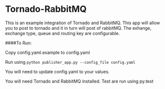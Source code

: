 # Tornado-RabbitMQ

This is an example integration of Tornado and RabbitMQ. This app will allow you to post to tornado and it in turn will post of rabbitMQ. The exhange, exchange type, queue and routing key are configurable.

####To Run:

Copy config.yaml.example to config.yaml

Run using `python publisher_app.py --config_file config.yaml`


You will need to update config.yaml to your values.

You will need Tornado and RabbitMQ installed. Test are run using py.test
